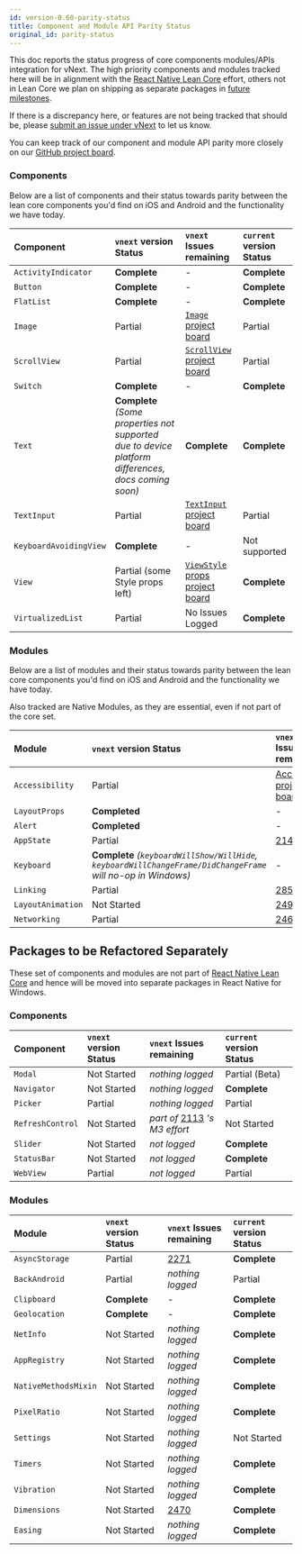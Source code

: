 ```yaml
---
id: version-0.60-parity-status
title: Component and Module API Parity Status
original_id: parity-status
---
```


This doc reports the status progress of core components modules/APIs integration for vNext. The high priority components and modules tracked here will be in alignment with the [React Native Lean Core](https://github.com/facebook/react-native/issues/23313) effort, others not in Lean Core we plan on shipping as separate packages in [future milestones](https://github.com/microsoft/react-native-windows/milestones).

If there is a discrepancy here, or features are not being tracked that should be, please [submit an issue under vNext](https://github.com/microsoft/react-native-windows/issues/new?labels=vnext&template=vnext.md) to let us know.

You can keep track of our component and module API parity more closely on our [GitHub project board](https://github.com/microsoft/react-native-windows/projects).

### Components
Below are a list of components and their status towards parity between the lean core components you'd find on iOS and Android and the functionality we have today.

|Component| `vnext` version Status | `vnext` Issues remaining | `current` version Status |
|:-|:-|:-|:-|
|`ActivityIndicator`|**Complete**|-|**Complete**|
|`Button`|**Complete**|-|**Complete**|
|`FlatList`|**Complete**|-|**Complete**|
|`Image`|Partial|[`Image` project board](https://github.com/microsoft/react-native-windows/projects)|Partial|
|`ScrollView`|Partial|[`ScrollView` project board](https://github.com/microsoft/react-native-windows/projects)|Partial|
|`Switch`|**Complete**|-|**Complete**|
|`Text`|**Complete** *(Some properties not supported due to device platform differences, docs coming soon)*|**Complete**|**Complete**|
|`TextInput`|Partial|[`TextInput` project board](https://github.com/microsoft/react-native-windows/projects)|Partial|
|`KeyboardAvoidingView`|**Complete**|-|Not supported|
|`View`|Partial (some Style props left)|[`ViewStyle` props project board](https://github.com/microsoft/react-native-windows/projects)|**Complete**|
|`VirtualizedList`|Partial|No Issues Logged|**Complete**|

### Modules
Below are a list of modules and their status towards parity between the lean core components you'd find on iOS and Android and the functionality we have today.

Also tracked are Native Modules, as they are essential, even if not part of the core set.

|Module| `vnext` version Status | `vnext` Issues remaining | `current` version Status|
|:-|:-|:-|:-|
|`Accessibility`|Partial|[Accessibility project board](https://github.com/microsoft/react-native-windows/projects/21)|Partial|
|`LayoutProps`|**Completed**|-|Partial|
|`Alert`|**Completed**|-|**Complete**|
|`AppState`|Partial|[2144](https://github.com/microsoft/react-native-windows/issues/2144)|**Complete**|
|`Keyboard`|**Complete** *(`keyboardWillShow/WillHide`, `keyboardWillChangeFrame/DidChangeFrame` will no-op in Windows)*|-|Not Implemented|
|`Linking`|Partial|[2853](https://github.com/microsoft/react-native-windows/issues/2853)|Partial|
|`LayoutAnimation`|Not Started|[2494](https://github.com/microsoft/react-native-windows/issues/2494)|Partial|
|`Networking`|Partial|[2460](https://github.com/microsoft/react-native-windows/issues/2460), [3178](https://github.com/microsoft/react-native-windows/issues/3178)|**Complete**|


## Packages to be Refactored Separately
These set of components and modules are not part of [React Native Lean Core](https://github.com/facebook/react-native/issues/23313) and hence will be moved into separate packages in React Native for Windows.

### Components

|Component| `vnext` version Status | `vnext` Issues remaining | `current` version Status |
|:-|:-|:-|:-|
|`Modal`|Not Started|*nothing logged*|Partial (Beta)|
|`Navigator`|Not Started|*nothing logged*|**Complete**|
|`Picker`|Partial|*nothing logged*|Partial|
|`RefreshControl`|Not Started|*part of* [2113](https://github.com/microsoft/react-native-windows/issues/2113) *'s M3 effort*|Not Started|
|`Slider`|Not Started|*not logged*|**Complete**|
|`StatusBar`|Not Started|*not logged*|**Complete**|
|`WebView`|Partial|*not logged*|Partial|

### Modules

|Module| `vnext` version Status | `vnext` Issues remaining | `current` version Status|
|:-|:-|:-|:-|
|`AsyncStorage`|Partial|[2271](https://github.com/microsoft/react-native-windows/issues/2271)|**Complete**|
|`BackAndroid`|Partial|*nothing logged*|Partial|
|`Clipboard`|**Complete**|-|**Complete**|
|`Geolocation`|**Complete**|-|**Complete**|
|`NetInfo`|Not Started|*nothing logged*|**Complete**|
|`AppRegistry`|Not Started|*nothing logged*|**Complete**|
|`NativeMethodsMixin`|Not Started|*nothing logged*|**Complete**|
|`PixelRatio`|Not Started|*nothing logged*|**Complete**|
|`Settings`|Not Started|*nothing logged*|Not Started|
|`Timers`|Not Started|*nothing logged*|**Complete**|
|`Vibration`|Not Started|*nothing logged*|**Complete**|
|`Dimensions`|Not Started|[2470](https://github.com/microsoft/react-native-windows/issues/2470)|**Complete**|
|`Easing`|Not Started|*nothing logged*|**Complete**|
